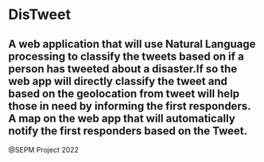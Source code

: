 # DisTweet
## A web application that will use Natural Language processing to classify the tweets based on if a person has tweeted about a disaster.If so the web app will directly classify the tweet and based on the geolocation from tweet will help those in need by informing the first responders. A map on the web app that will automatically notify the first responders based on the Tweet.

@SEPM Project 2022
